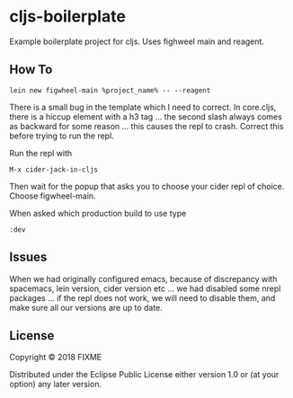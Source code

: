 # cljs-boilerplate

Example boilerplate project for cljs. Uses fighweel main and reagent.

## How To

    lein new figwheel-main %project_name% -- --reagent

There is a small bug in the template which I need to correct. In core.cljs, there is a hiccup element with a h3 tag ... the second slash always comes as backward for some reason ... this causes the repl to crash. Correct this before trying to run the repl.

Run the repl with

    M-x cider-jack-in-cljs

Then wait for the popup that asks you to choose your cider repl of choice.
Choose figwheel-main.

When asked which production build to use type

    :dev
    
## Issues

When we had originally configured emacs, because of discrepancy with spacemacs, lein version, cider version etc ... we had disabled some nrepl packages ... if the repl does not work, we will need to disable them, and make sure all our versions are up to date.

## License

Copyright © 2018 FIXME

Distributed under the Eclipse Public License either version 1.0 or (at your option) any later version.
